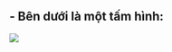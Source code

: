 <!DOCTYPE html>
  <html>
  <head>
	     <title>Xem ví dụ</title>
	     <meta charset="utf-8">
  </head>
  <body>
	     <h2>- Bên dưới là một tấm hình:</h2>
	     <img src="https://static3.makeuseofimages.com/wordpress/wp-content/uploads/2017/09/HTML-Effects-Featured.jpg">
  </body>
  </html>

  
  
  
  
  
 
   
